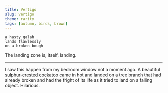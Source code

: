 ```yaml
---
title: Vertigo
slug: vertigo
theme: rarity
tags: [autumn, birds, brown]
---
```


```
a hasty galah
lands flawlessly
on a broken bough
```

The landing zone is, itself, landing.


<!--more-->

---

I saw this happen from my bedroom window not a moment ago.
A beautiful [sulphur-crested cockatoo][1] came in hot and landed on a tree branch that had already broken and had the fright of its life as it tried to land on a falling object.
Hilarious.

[1]: https://en.wikipedia.org/wiki/Sulphur-crested_cockatoo
